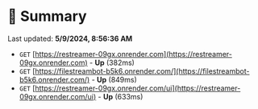 # 📖 Summary
Last updated: **5/9/2024, 8:56:36 AM**

- `GET` [https://restreamer-09gx.onrender.com](https://restreamer-09gx.onrender.com) - **Up** (382ms)
- `GET` [https://filestreambot-b5k6.onrender.com/](https://filestreambot-b5k6.onrender.com/) - **Up** (849ms)
- `GET` [https://restreamer-09gx.onrender.com/ui](https://restreamer-09gx.onrender.com/ui) - **Up** (633ms)
